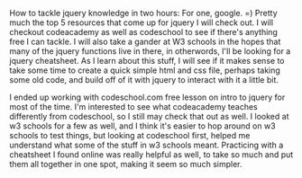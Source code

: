 How to tackle jquery knowledge in two hours:
For one, google. =) Pretty much the top 5 resources that come up for jquery I will check out. I will checkout codeacademy as well as codeschool to see if there's anything free I can tackle. I will also take a gander at W3 schools in the hopes that many of the jquery functions live in there, in otherwords, I'll be looking for a jquery cheatsheet. As I learn about this stuff, I will see if it makes sense to take some time to create a quick simple html and css file, perhaps taking some old code, and build off of it with jquery to interact with it a little bit. 


I ended up working with codeschool.com free lesson on intro to jquery for most of the time. I'm interested to see what codeacademy teaches differently from codeschool, so I still may check that out as well. I looked at w3 schools for a few as well, and I think it's easier to hop around on w3 schools to test things, but looking at codeschool first, helped me understand what some of the stuff in w3 schools meant. Practicing with a cheatsheet I found online was really helpful as well, to take so much and put them all together in one spot, making it seem so much simpler. 